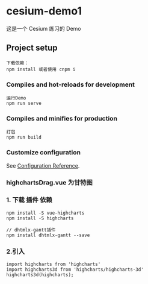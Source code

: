 # cesium-demo1

这是一个 Cesium 练习的 Demo 

## Project setup
```
下载依赖：
npm install 或者使用 cnpm i
```

### Compiles and hot-reloads for development
```
运行Demo
npm run serve
```

### Compiles and minifies for production
```
打包
npm run build
```

### Customize configuration
See [Configuration Reference](https://cli.vuejs.org/config/).

### highchartsDrag.vue 为甘特图
### 1. 下载 插件 依赖
```
npm install -S vue-highcharts
npm install -S highcharts  
```

```
// dhtmlx-gantt插件
npm install dhtmlx-gantt --save 
```

### 2.引入
```
import highcharts from 'highcharts'
import highcharts3d from 'highcharts/highcharts-3d'
highcharts3d(highcharts);
```

